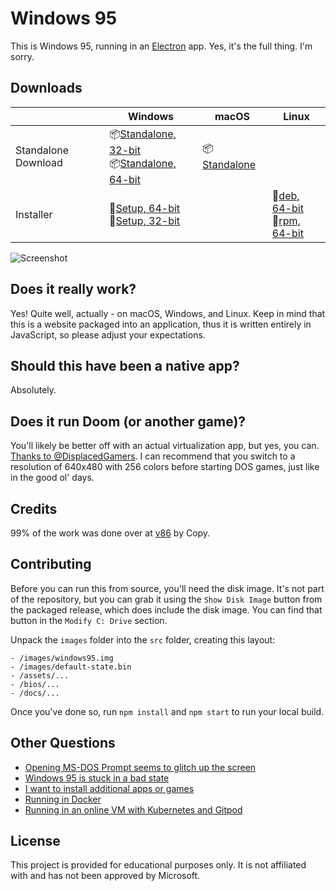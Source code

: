 # Windows 95

This is Windows 95, running in an [Electron](https://electronjs.org/) app. Yes, it's the full thing. I'm sorry.

## Downloads
|  | Windows | macOS | Linux |
|---------------------|-----------------------------------------------------------------------------------------------------------------------------------------------------------------------------------------------------------------------------------------------------------------------------|---------------------------------------------------------------------------------------------------------------|---------------------------------------------------------------------------------------------------------------------------------------------------------------------------------------------------------------------------------------------|
| Standalone Download | 📦[Standalone, 32-bit](https://github.com/felixrieseberg/windows95/releases/download/v2.2.2/windows95-win32-ia32-2.2.2.zip) <br /> 📦[Standalone, 64-bit](https://github.com/felixrieseberg/windows95/releases/download/v2.2.2/windows95-win32-x64-2.2.2.zip)  | 📦[Standalone](https://github.com/felixrieseberg/windows95/releases/download/v2.2.2/windows95-darwin-x64-2.2.2.zip) |  |
| Installer | 💽[Setup, 64-bit](https://github.com/felixrieseberg/windows95/releases/download/v2.2.2/windows95-2.2.2-setup-x64.exe) <br /> 💽[Setup, 32-bit](https://github.com/felixrieseberg/windows95/releases/download/v2.2.2/windows95-2.2.2-setup-ia32.exe)  |  |  💽[deb, 64-bit](https://github.com/felixrieseberg/windows95/releases/download/v2.2.2/windows95_2.2.2_amd64.deb) <br /> 💽[rpm, 64-bit](https://github.com/felixrieseberg/windows95/releases/download/v2.2.2/windows95-2.2.2-1.x86_64.rpm) |

![Screenshot](https://user-images.githubusercontent.com/1426799/44532591-4ceb3680-a6a8-11e8-8c2c-bc29f3bfdef7.png)

## Does it really work?
Yes! Quite well, actually - on macOS, Windows, and Linux. Keep in mind that this is a website packaged into an application, thus it is written entirely in JavaScript, so please adjust your expectations.

## Should this have been a native app?
Absolutely.

## Does it run Doom (or another game)?
You'll likely be better off with an actual virtualization app, but yes, you can. [Thanks to
@DisplacedGamers](https://youtu.be/xDXqmdFxofM). I can recommend that you switch to a resolution of
640x480 with 256 colors before starting DOS games, just like in the good ol' days.

## Credits

99% of the work was done over at [v86](https://github.com/copy/v86/) by Copy.

## Contributing

Before you can run this from source, you'll need the disk image. It's not part of the
repository, but you can grab it using the `Show Disk Image` button from the packaged
release, which does include the disk image. You can find that button in the
`Modify C: Drive` section.

Unpack the `images` folder into the `src` folder, creating this layout:

```
- /images/windows95.img
- /images/default-state.bin
- /assets/...
- /bios/...
- /docs/...
```

Once you've done so, run `npm install` and `npm start` to run your local build.

## Other Questions

 * [Opening MS-DOS Prompt seems to glitch up the screen](./HELP.md#opening-ms-dos-prompt-seems-to-glitch-up-the-screen)
 * [Windows 95 is stuck in a bad state](./HELP.md#windows-95-is-stuck-in-a-bad-state)
 * [I want to install additional apps or games](./HELP.md#i-want-to-install-additional-apps-or-games)
 * [Running in Docker](./docs/docker-instructions.md)
 * [Running in an online VM with Kubernetes and Gitpod](./docs/docker-kubernetes-gitpod.md)

## License

This project is provided for educational purposes only. It is not affiliated with and has
not been approved by Microsoft.
